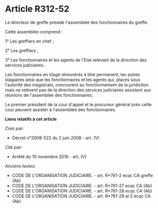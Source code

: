 # Article R312-52

Le directeur de greffe préside l'assemblée des fonctionnaires du greffe.

Cette assemblée comprend :

1° Les greffiers en chef ;

2° Les greffiers ;

3° Les fonctionnaires et les agents de l'Etat relevant de la direction des services judiciaires.

Les fonctionnaires en stage rémunérés à titre permanent, les autres stagiaires ainsi que les fonctionnaires et les agents
qui, placés sous l'autorité des magistrats, concourent au fonctionnement de la juridiction mais ne relèvent pas de la
direction des services judiciaires assistent aux réunions de l'assemblée des fonctionnaires.

Le premier président de la cour d'appel et le procureur général près cette cour peuvent assister à l'assemblée des
fonctionnaires.

**Liens relatifs à cet article**

_Créé par_:

  - Décret n°2008-522 du 2 juin 2008 - art. (V)

_Cité par_:

  - Arrêté du 10 novembre 2016 - art. (V)

_Anciens textes_:

  - CODE DE L'ORGANISATION JUDICIAIRE. - art. R*761-2 ecqc CA greffe (Ab)
  - CODE DE L'ORGANISATION JUDICIAIRE. - art. R*761-27 ecqc CA (Ab)
  - CODE DE L'ORGANISATION JUDICIAIRE. - art. R*761-28 ecqc CA (Ab)
  - CODE DE L'ORGANISATION JUDICIAIRE. - art. R*761-29 al 2 ecqc CA (Ab)
